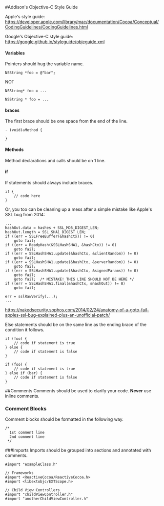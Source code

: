 #Addison's Objective-C Style Guide

Apple's style guide: https://developer.apple.com/library/mac/documentation/Cocoa/Conceptual/CodingGuidelines/CodingGuidelines.html

Google's Objective-C style guide: https://google.github.io/styleguide/objcguide.xml

#### Variables

Pointers should hug the variable name.

`NSString *foo = @"bar";`

NOT

`NSString* foo = ...`

`NSString * foo = ...`

#### braces
The first brace should be one space from the end of the line.

```
- (void)aMethod {
		
}
```

#### Methods
Method declarations and calls should be on 1 line. 

#### if
If statements should always include braces.

```	
if {
	// code here
}
```

Or, you too can be cleaning up a mess after a simple mistake like Apple's SSL bug from 2014:

```
...
hashOut.data = hashes + SSL_MD5_DIGEST_LEN;
hashOut.length = SSL_SHA1_DIGEST_LEN;
if ((err = SSLFreeBuffer(&hashCtx)) != 0)
    goto fail;
if ((err = ReadyHash(&SSLHashSHA1, &hashCtx)) != 0)
    goto fail;
if ((err = SSLHashSHA1.update(&hashCtx, &clientRandom)) != 0)
    goto fail;
if ((err = SSLHashSHA1.update(&hashCtx, &serverRandom)) != 0)
    goto fail;
if ((err = SSLHashSHA1.update(&hashCtx, &signedParams)) != 0)
    goto fail;
    goto fail;  /* MISTAKE! THIS LINE SHOULD NOT BE HERE */
if ((err = SSLHashSHA1.final(&hashCtx, &hashOut)) != 0)
    goto fail;

err = sslRawVerify(...);
...
```	

https://nakedsecurity.sophos.com/2014/02/24/anatomy-of-a-goto-fail-apples-ssl-bug-explained-plus-an-unofficial-patch/


Else statements should be on the same line as the ending brace of the condition it follows.

```
if (foo) {
	// code if statement is true
} else {
	// code if statement is false
}
```

```
if (foo) {
	// code if statement is true
} else if (bar) {
	// code if statement is false
}
```


##Comments
Comments should be used to clarify your code. **Never** use inline comments.

### Comment Blocks
Comment blocks should be formatted in the following way.
	
	/*
 	  1st comment line
 	  2nd comment line
 	 */


###Imports
Imports should be grouped into sections and annotated with comments.
	
	#import "exampleClass.h"
	
	// Frameworks
	#import <ReactiveCocoa/ReactiveCocoa.h>
	#import <libextobjc/EXTScope.h>

	// Child View Controllers
	#import "childViewController.h"
	#import "anotherChildViewController.h"
	